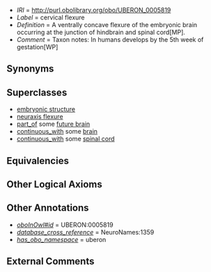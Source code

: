  * *IRI* = http://purl.obolibrary.org/obo/UBERON_0005819
 * *Label* = cervical flexure
 * *Definition* = A ventrally concave flexure of the embryonic brain occurring at the junction of hindbrain and spinal cord[MP].
 * *Comment* = Taxon notes: In humans develops by the 5th week of gestation[WP]

## Synonyms


## Superclasses

 * [embryonic structure](../../UBERON/50/UBERON_0002050.md)
 * [neuraxis flexure](../../UBERON/17/UBERON_0005817.md)
 * [part_of](../../BFO/50/BFO_0000050.md) some [future brain](../../UBERON/38/UBERON_0006238.md)
 * [continuous_with](../../FMA/72/FMA_85972.md) some [brain](../../UBERON/55/UBERON_0000955.md)
 * [continuous_with](../../FMA/72/FMA_85972.md) some [spinal cord](../../UBERON/40/UBERON_0002240.md)

## Equivalencies


## Other Logical Axioms


## Other Annotations

 * *[oboInOwl#id](../../id/oboInOwl#id.md)* = UBERON:0005819
 * *[database_cross_reference](../../ef/oboInOwl#hasDbXref.md)* = NeuroNames:1359
 * *[has_obo_namespace](../../ce/oboInOwl#hasOBONamespace.md)* = uberon

## External Comments

